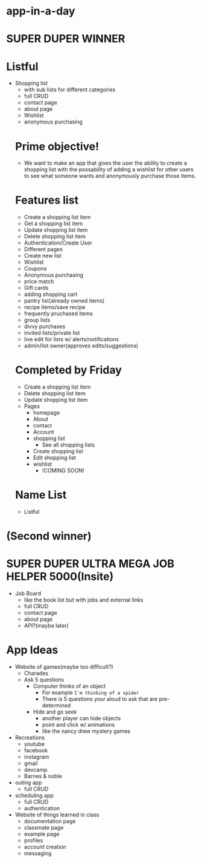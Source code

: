 # app-in-a-day
# SUPER DUPER WINNER
  # Listful
- Shopping list 
  - with sub lists for different categories
  - full CRUD
  - contact page
  - about page
  - Wishlist
  - anonymous purchasing
  # Prime objective!
    - We want to make an app that gives the user the ability to create a shopping list with the possability of adding a wishlist for other users to see what someone wants and anonymously purchase those items.
  # Features list
    - Create a shopping list item
    - Get a shopping list item
    - Update shopping list item
    - Delete shopping list item
    - Authentication/Create User
    - Different pages
    - Create new list
    - Wishlist
    - Coupons
    - Anonymous purchasing
    - price match
    - Gift cards
    - adding shopping cart
    - pantry list(already owned items)
    - recipe items/save recipe
    - frequently pruchased items
    - group lists
    - divvy purchases
    - invited lists/private list
    - live edit for lists w/ alerts/notifications
    - admin/list owner(approves edits/suggestions)
  # Completed by Friday
    - Create a shopping list item
    - Delete shopping list item
    - Update shopping list item
    - Pages
      - homepage
      - About
      - contact
      - Account
      - shopping list
        - See all shopping lists
      - Create shopping list
      - Edit shopping list
      - wishlist
        - !COMING SOON!
  # Name List
    - Listful

# (Second winner)
  # SUPER DUPER ULTRA MEGA JOB HELPER 5000(Insite)
- Job Board
  - like the book list but with jobs and external links
  - full CRUD
  - contact page
  - about page
  - API?(maybe later)

# App Ideas
- Website of games(maybe too difficult?)
  - Charades
  - Ask 5 questions
    - Computer thinks of an object
      - For example `I'm thinking of a spider`
      - There is 5 questions your aloud to ask that are pre-determined
    - Hide and go seek
        - another player can hide objects
        - point and click w/ animations
        - like the nancy drew mystery games
- Recreations
  - youtube
  - facebook
  - instagram
  - gmail
  - devcamp
  - Barnes & noble
- outing app
  - full CRUD
- scheduling app
  - full CRUD
  - authentication
- Website of things learned in class
  - documentation page
  - classmate page
  - example page
  - profiles
  - account creation
  - messaging